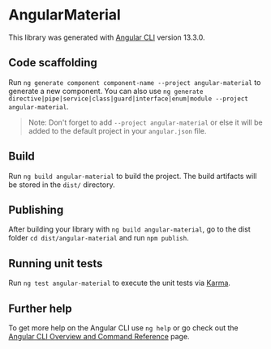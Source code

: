 # AngularMaterial

This library was generated with [Angular CLI](https://github.com/angular/angular-cli) version 13.3.0.

## Code scaffolding

Run `ng generate component component-name --project angular-material` to generate a new component. You can also use `ng generate directive|pipe|service|class|guard|interface|enum|module --project angular-material`.
> Note: Don't forget to add `--project angular-material` or else it will be added to the default project in your `angular.json` file. 

## Build

Run `ng build angular-material` to build the project. The build artifacts will be stored in the `dist/` directory.

## Publishing

After building your library with `ng build angular-material`, go to the dist folder `cd dist/angular-material` and run `npm publish`.

## Running unit tests

Run `ng test angular-material` to execute the unit tests via [Karma](https://karma-runner.github.io).

## Further help

To get more help on the Angular CLI use `ng help` or go check out the [Angular CLI Overview and Command Reference](https://angular.io/cli) page.
